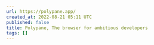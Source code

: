 ```yaml
---
url: https://polypane.app/
created_at: 2022-08-21 05:11 UTC
published: false
title: Polypane, The browser for ambitious developers
tags: []
---
```



